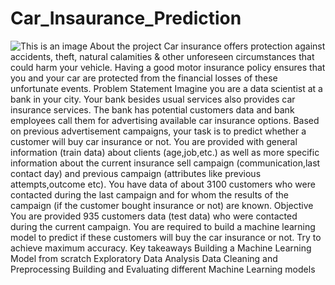 # Car_Insaurance_Prediction
![This is an image](images/book1.PNG)
About the project 
Car insurance offers protection against accidents, theft, natural calamities & other 
unforeseen circumstances that could harm your vehicle. Having a good motor insurance 
policy ensures that you and your car are protected from the financial losses of these 
unfortunate events.
Problem Statement
Imagine you are a data scientist at a bank in your city. Your bank besides usual services also 
provides car insurance services. The bank has potential customers data and bank employees 
call them for advertising available car insurance options. Based on previous advertisement 
campaigns, your task is to predict whether a customer will buy car insurance or not.
You are provided with general information (train data) about clients (age,job,etc.) as well as 
more specific information about the current insurance sell campaign (communication,last 
contact day) and previous campaign (attributes like previous attempts,outcome etc). 
You have data of about 3100 customers who were contacted during the last campaign and 
for whom the results of the campaign (if the customer bought insurance or not) are known.
Objective
You are provided 935 customers data (test data) who were contacted during the current 
campaign. You are required to build a machine learning model to predict if these customers 
will buy the car insurance or not.
Try to achieve maximum accuracy.
Key takeaways
Building a Machine Learning Model from scratch
Exploratory Data Analysis
Data Cleaning and Preprocessing
Building and Evaluating different Machine Learning models
